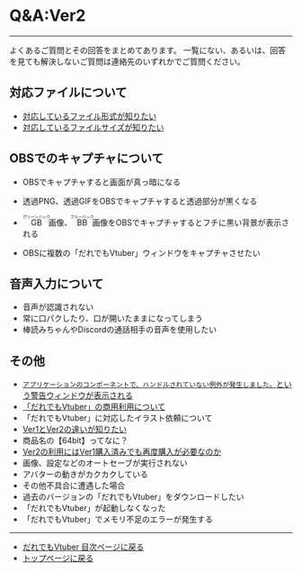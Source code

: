 # Q&A:Ver2
---
よくあるご質問とその回答をまとめてあります。
一覧にない、あるいは、回答を見ても解決しないご質問は連絡先のいずれかでご質問ください。

## 対応ファイルについて
+ [対応しているファイル形式が知りたい](vtuber2_file1.md)
+ [対応しているファイルサイズが知りたい](vtuber2_file2.md)

## OBSでのキャプチャについて
+ OBSでキャプチャすると画面が真っ暗になる
+ 透過PNG、透過GIFをOBSでキャプチャすると透過部分が黒くなる

+ <ruby>GB<rp>（</rp><rt>グリーンバック</rt><rp>）</rp></ruby>画像、<ruby>BB<rp>（</rp><rt>ブルーバック</rt><rp>）</rp></ruby>画像をOBSでキャプチャするとフチに黒い背景が表示される
+ OBSに複数の「だれでもVtuber」ウィンドウをキャプチャさせたい

## 音声入力について
+ 音声が認識されない
+ 常に口パクしたり、口が開いたままになってしまう
+ 棒読みちゃんやDiscordの通話相手の音声を使用したい

## その他
+ [`アプリケーションのコンポーネントで、ハンドルされていない例外が発生しました。`という警告ウィンドウが表示される](vtuber2_jit.md)
+ [「だれでもVtuber」の商用利用について](vtuber2_business_use.md)
+ 「だれでもVtuber」に対応したイラスト依頼について
+ [Ver1とVer2の違いが知りたい](diff_ver1_ver2.md)
+ 商品名の【64bit】ってなに？
+ [Ver2の利用にはVer1購入済みでも再度購入が必要なのか](vtuber2_rebuy.md)
+ 画像、設定などのオートセーブが実行されない
+ アバターの動きがカクカクしている
+ その他不具合に遭遇した場合
+ 過去のバージョンの「だれでもVtuber」をダウンロードしたい
+ 「だれでもVtuber」が起動しなくなった
+ 「だれでもVtuber」でメモリ不足のエラーが発生する

---
+ [だれでもVtuber 目次ページに戻る](index_vtuber2.md)
+ [トップページに戻る](index_top.md#falhong-cha)